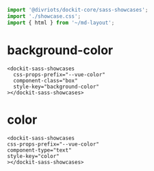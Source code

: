```js script
import '@divriots/dockit-core/sass-showcases';
import './showcase.css';
import { html } from '~/md-layout';
```

# background-color

```html:html
<dockit-sass-showcases
  css-props-prefix="--vue-color"
  component-class="box"
  style-key="background-color"
></dockit-sass-showcases>
```

# color

```html:html
<dockit-sass-showcases
css-props-prefix="--vue-color"
component-type="text"
style-key="color"
></dockit-sass-showcases>
```
